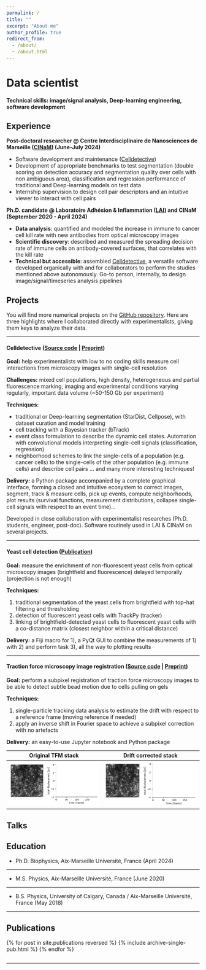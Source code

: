 ```yaml
---
permalink: /
title: ""
excerpt: "About me"
author_profile: true
redirect_from: 
  - /about/
  - /about.html
---
```


# Data scientist

#### Technical skills: image/signal analysis, Deep-learning engineering, software development

## Experience

<strong>Post-doctoral researcher @ Centre Interdisciplinaire de Nanosciences de Marseille (<a href="https://www.cinam.univ-mrs.fr/cinam/">CINaM</a>) (June-July 2024)</strong>

* Software development and maintenance ([Celldetective](https://github.com/remyeltorro/celldetective))
* Development of appropriate benchmarks to test segmentation (double scoring on detection accuracy and segmentation quality over cells with non ambiguous area), classification and regression performance of traditional and Deep-learning models on test data
* Internship supervision to design cell pair descriptors and an intuitive viewer to interact with cell pairs
 
<strong>Ph.D. candidate @ Laboratoire Adhésion & Inflammation (<a href="https://labadhesioninflammation.org/">LAI</a>) and CINaM (September 2020 - April 2024)</strong>

* **Data analysis**: quantified and modeled the increase in immune to cancer cell kill rate with new antibodies from optical microscopy images
* **Scientific discovery**: described and measured the spreading decision rate of immune cells on antibody-covered surfaces, that correlates with the kill rate
* **Technical but accessible**: assembled [Celldetective](https://github.com/remyeltorro/celldetective), a versatile software developed organically with and for collaborators to perform the studies mentioned above autonomously. Go-to person, internally, to design image/signal/timeseries analysis pipelines

  
## Projects

You will find more numerical projects on the [GitHub repository](https://github.com/remyeltorro). Here are three highlights where I collaborated directly with experimentalists, giving them keys to analyze their data. 

---

#### Celldetective ([Source code](https://github.com/remyeltorro/celldetective) | [Preprint](https://www.biorxiv.org/content/10.1101/2024.03.15.585250v1))

**Goal:** help experimentalists with low to no coding skills measure cell interactions from microscopy images with single-cell resolution

**Challenges:** mixed cell populations, high density, heterogeneous and partial fluorescence marking, imaging and experimental conditions varying regularly, important data volume (~50-150 Gb per experiment)

**Techniques:**
- traditional or Deep-learning segmentation (StarDist, Cellpose), with dataset curation and model training
- cell tracking with a Bayesian tracker (bTrack)
- event class formulation to describe the dynamic cell states. Automation with convolutional models interpreting single-cell signals (classification, regression)
- neighborhood schemes to link the single-cells of a population (e.g. cancer cells) to the single-cells of the other population (e.g. immune cells) and describe cell pairs
... and many more interesting techniques!

**Delivery:** a Python package accompanied by a complete graphical interface, forming a closed and intuitive ecosystem to correct images, segment, track & measure cells, pick up events, compute neighborhoods, plot results (survival functions, measurement distributions, collapse single-cell signals with respect to an event time)... 

Developed in close collaboration with experimentalist researches (Ph.D. students, engineer, post-doc). Software routinely used in LAI & CINaM on several projects.


---

#### Yeast cell detection ([Publication](https://pubs.rsc.org/en/Content/ArticleLanding/2024/LC/D4LC00011K))

**Goal:** measure the enrichment of non-fluorescent yeast cells from optical microscopy images (brightfield and fluorescence) delayed temporally (projection is not enough)

**Techniques:** 
1. traditional segmentation of the yeast cells from brightfield with top-hat filtering and thresholding
2. detection of fluorescent yeast cells with TrackPy (tracker)
3. linking of brightfield-detected yeast cells to fluorescent yeast cells with a co-distance matrix (closest neighbor within a critical distance)

**Delivery:** a Fiji macro for 1), a PyQt GUI to combine the measurements of 1) with 2) and perform task 3), all the way to plotting results

---

#### Traction force microscopy image registration ([Source code](https://github.com/remyeltorro/SPTAlign) | [Preprint](https://www.biorxiv.org/content/10.1101/2022.02.11.480084v1))


**Goal:** perform a subpixel registration of traction force microscopy images to be able to detect subtle bead motion due to cells pulling on gels

**Techniques:**
1. single-particle tracking data analysis to estimate the drift with respect to a reference frame (moving reference if needed)
2. apply an inverse shift in Fourier space to achieve a subpixel correction with no artefacts

**Delivery:** an easy-to-use Jupyter notebook and Python package

  
|Original TFM stack         | Drift corrected stack          |
|:-------------------------:|:------------------------------:|
| ![](images/drift.gif)     | ![](images/drift_corrected.gif)|


## Talks




## Education


* Ph.D. Biophysics, Aix-Marseille Université, France (April 2024)

---

* M.S. Physics, Aix-Marseille Université, France (June 2020)

---

* B.S. Physics, University of Calgary, Canada / Aix-Marseille Université, France (May 2018)

---

## Publications

<style style="text/css">
  	.hoverTable{
		width:100%; 
		border-collapse:collapse; 
		border: 0px;
	}
	.hoverTable td{ 
		padding:7px; border:#4e95f4 0px solid;
	}
	/* Define the default color for all the table rows */
	.hoverTable tr{
		background: #ffffff;
	}
	/* Define the hover highlight color for the table row */
    .hoverTable tr:hover {
          background-color: #f7f7f7;
    }
</style>

<table class="hoverTable">
  <col style="width:83%">
  <col style="width:17%">
  {% for post in site.publications reversed %}
    {% include archive-single-pub.html %}
  {% endfor %}
</table>

---

<p style="margin-bottom:3cm;"></p>





